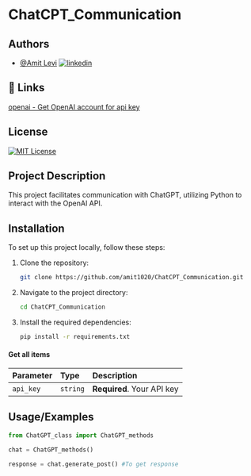 # ChatCPT_Communication

## Authors

- [@Amit Levi](https://github.com/amit1020)
[![linkedin](https://img.shields.io/badge/linkedin-0A66C2?style=for-the-badge&logo=linkedin&logoColor=white)](https://www.linkedin.com/)




## 🔗 Links
[openai - Get OpenAI account for api key](https://openai.com/index/openai-api/)




## License

[![MIT License](https://img.shields.io/badge/License-MIT-green.svg)](https://choosealicense.com/licenses/mit/)


## Project Description

This project facilitates communication with ChatGPT, utilizing Python to interact with the OpenAI API.

## Installation

To set up this project locally, follow these steps:

1. Clone the repository:
    ```bash
    git clone https://github.com/amit1020/ChatCPT_Communication.git
    ```
2. Navigate to the project directory:
    ```bash
    cd ChatCPT_Communication
    ```
3. Install the required dependencies:
    ```bash
    pip install -r requirements.txt
    ```
#### Get all items


| Parameter | Type     | Description                |
| :-------- | :------- | :------------------------- |
| `api_key` | `string` | **Required**. Your API key |


## Usage/Examples

```python
from ChatGPT_class import ChatGPT_methods

chat = ChatGPT_methods()

response = chat.generate_post() #To get response  


```

